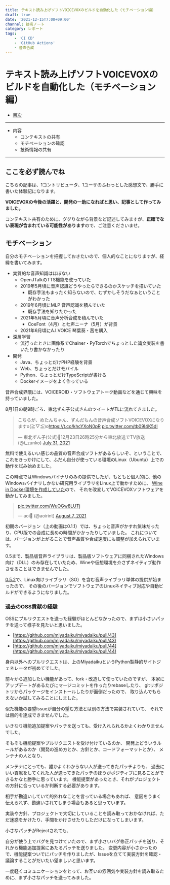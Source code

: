 ```yaml
---
title: テキスト読み上げソフトVOICEVOXのビルドを自動化した（モチベーション編）
draft: true
date: '2021-12-15T7:00+09:00'
channel: 技術ノート
category: レポート
tags:
    - 'CI CD'
    - 'GitHub Actions'
    - 音声合成
---
```

# テキスト読み上げソフトVOICEVOXのビルドを自動化した（モチベーション編）

- [目次](../voicevox_autobuild/)

---

- 内容
  - コンテキストの共有
  - モチベーションの確認
  - 技術情報の共有

---

## ここを必ず読んでね

こちらの記事は、1コントリビュータ、1ユーザのふわっとした感想文で、勝手に書いた体験記になります。

**VOICEVOXの今後の活躍と、開発の一助になればと思い、記事として作ってみました。**

コンテキスト共有のために、ググりながら背景など記述してみますが、**正確でない表現が含まれている可能性があります**ので、ご注意くださいませ。

## モチベーション

自分のモチベーションを把握しておきたいので、個人的なことになりますが、経緯を書いてみます。

- 実質的な音声知識はほぼない
    - OpenJTalkのTTS機能を使っていた
    - 2019年5月頃に音声認識どうやったらできるのかスケッチを描いていた
        - 既存手法もまったく知らないので、むずかしそうだなぁということがわかった
    - 2019年6月頃にMLP 音声認識を積んでいた
        - 既存手法を知りたかった
    - 2021年5月頃に音声分析合成を積んでいた
        - CoeFont（4月）と七声ニーナ（5月）が背景
    - 2021年6月頃にA.I.VOICE 琴葉葵・茜を購入
- 深層学習
    - 流行ったときに画像系でChainer・PyTorchでちょっとした論文実装を書いたり書かなかったり
- 開発
    - Java、ちょっとだけPHP経験を背景
    - Web、ちょっとだけモバイル
    - Python、ちょっとだけTypeScriptが書ける
    - Dockerイメージをよく作っている

音声合成界隈には、VOICEROID・ソフトウェアトーク動画などを通じて興味を持っていました。

8月1日の朝9時ごろ、東北ずん子公式さんのツイートがTLに流れてきました。

<blockquote class="twitter-tweet"><p lang="ja" dir="ltr">こちらが、めたんちゃん、ずんだもんの音声合成ソフトVOICEVOXになりますo(≧▽≦)o<a href="https://t.co/khcYXoN0pR">https://t.co/khcYXoN0pR</a> <a href="https://t.co/tb09I4K5dI">pic.twitter.com/tb09I4K5dI</a></p>&mdash; 東北ずん子(公式)💚12月23日26時25分から東北放送でTV放送 (@t_zunko) <a href="https://twitter.com/t_zunko/status/1421485817319546884?ref_src=twsrc%5Etfw">July 31, 2021</a></blockquote>

無料で使えるいい感じの品質の音声合成ソフトがあるらしいぞ、ということで、これをきっかけにして、ふだん自分が使っている環境のLinux（Ubuntu）上での動作を試み始めました。

この時点ではWindowsバイナリのみの提供でしたが、もともと個人的に、他のWindowsバイナリしかない研究用ライブラリをLinux上で動かすために、
[Wine in Docker環境を作成していた](https://twitter.com/aoirint/status/1381667075341447169)ので、
それを改変してVOICEVOXソフトウェアを動かしてみました。

<blockquote class="twitter-tweet"><p lang="und" dir="ltr"><a href="https://t.co/WuOGw8LUTj">pic.twitter.com/WuOGw8LUTj</a></p>&mdash; aoi🌱 (@aoirint) <a href="https://twitter.com/aoirint/status/1424142369046155268?ref_src=twsrc%5Etfw">August 7, 2021</a></blockquote>

初期のバージョン（上の動画は0.1.1）では、ちょっと音声がかすれ気味だったり、CPU版での合成に長めの時間がかかったりしていました。
これについては、バージョンが上がることで音声品質や合成速度にも調整が加えられています。

0.5まで、製品版音声ライブラリは、製品版ソフトウェアに同梱されたWindows向け（DLL）のみ存在していたため、Wineや仮想環境を介さずネイティブ動作させることはできませんでした。

[0.5.2](https://github.com/VOICEVOX/voicevox_core/releases/tag/0.5.2)で、Linux向けライブラリ（SO）を含む音声ライブラリ単体の提供が始まったので、
その後のバージョンでソフトウェアのLinuxネイティブ対応や自動ビルドができるようになりました。

### 過去のOSS貢献の経験

OSSにプルリクエストを送った経験がほとんどなかったので、まずは小さいパッチを送って様子を見たいと思いました。

- [https://github.com/miyadaiku/miyadaiku/pull/43](https://github.com/miyadaiku/miyadaiku/pull/43)
- [https://github.com/miyadaiku/miyadaiku/pull/44](https://github.com/miyadaiku/miyadaiku/pull/44)

身内以外へのプルリクエストは、上のMiyadaikuというPython製静的サイトジェネレータが初めてでした。

前々から追加したい機能があって、fork・改造して使っていたのですが、
本家にアップデートがあるたびにマージコミットを作ったりrebaseしたり、
gitリポジトリからパッケージをインストールしたりが面倒だったので、
取り込んでもらえないか試してみることにしました。

似た機能の要望Issueが自分の望む方法とは別の方法で実装されていて、
それでは目的を達成できませんでした。

いきなり機能追加提案やパッチを送っても、受け入れられるかよくわかりませんでした。

そもそも機能提案やプルリクエストを受け付けているのか、
開発上どういうルールがあるのか（開発の進め方とか、方針とか、コードフォーマットとか）、
メンテナの人となり、

メンテナにとっても、誰かよくわからない人が送ってきたパッチよりも、
過去にいい貢献をしてくれた人が送ってきたパッチのほうがポジティブに見ることができるかなと勝手に思っています。
機能提案があったとき、それがプロジェクトの方針に合っているか判断する必要があります。

相手が勘違いしていて的外れなことを言っている場合もあれば、
意図をうまく伝えられず、勘違いされてしまう場合もあると思っています。

実装や方針、プロジェクトで大切にしていることを読み取っておかなければ、ただ迷惑をかけたり、手間をかけさせたりしただけになってしまいます。

小さなパッチがRejectされても、


自分が使う上でバグを見つけていたので、まず小さいバグ修正パッチを送り、それから機能追加提案にあたるパッチを送りました。
変更内容が小さかったので、機能提案ついでにパッチを作りましたが、Issueを立てて実装方針を確認・議論することがだいたい望ましいと思います。

一度軽くコミュニケーションをとって、お互いの雰囲気や実装方針を読み取るために、まず小さなパッチを送ってみました。

